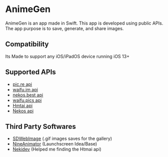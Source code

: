 # AnimeGen

AnimeGen is an app made in Swift. This app is developed using public APIs. The app purpose is to save, generate, and share images.

## Compatibility
Its Made to support any iOS/iPadOS device running iOS 13+

## Supported APIs

- [pic.re api](https://doc.pic.re/)
- [waifu.im api](https://docs.waifu.im/) 
- [nekos.best api](https://docs.nekos.best/)
- [waifu.pics api](https://waifu.pics/docs) 
- [Hmtai api](https://hmtai.hatsunia.cfd/endpoints)
- [Nekos api](https://nekosapi.com/docs)

## Third Party Softwares

- [SDWebImage](https://github.com/SDWebImage/SDWebImage) (.gif images saves for the gallery)
- [NineAnimator](https://github.com/SuperMarcus/NineAnimator) (Launchscreen Idea/Base)
- [Nekidev](https://github.com/Nekidev/anime-api) (Helped me finding the Htmai api)
